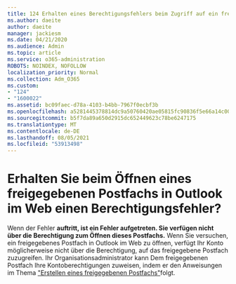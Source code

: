 ```yaml
---
title: 124 Erhalten eines Berechtigungsfehlers beim Zugriff auf ein freigegebenes Postfach in OWA?
ms.author: daeite
author: daeite
manager: jackiesm
ms.date: 04/21/2020
ms.audience: Admin
ms.topic: article
ms.service: o365-administration
ROBOTS: NOINDEX, NOFOLLOW
localization_priority: Normal
ms.collection: Adm_O365
ms.custom:
- "124"
- "1600022"
ms.assetid: bc09faec-d78a-4103-b4bb-7967f0ecbf3b
ms.openlocfilehash: a5281445378814dc9a50760420ae05815fc90836f5e66a14c00993afbb1921d7
ms.sourcegitcommit: b5f7da89a650d2915dc652449623c78be6247175
ms.translationtype: MT
ms.contentlocale: de-DE
ms.lasthandoff: 08/05/2021
ms.locfileid: "53913498"
---
```

# <a name="getting-a-permission-error-when-opening-a-shared-mailbox-in-outlook-on-the-web"></a>Erhalten Sie beim Öffnen eines freigegebenen Postfachs in Outlook im Web einen Berechtigungsfehler?

Wenn der Fehler **auftritt, ist ein Fehler aufgetreten. Sie verfügen nicht über die Berechtigung zum Öffnen dieses Postfachs.** Wenn Sie versuchen, ein freigegebenes Postfach in Outlook im Web zu öffnen, verfügt Ihr Konto möglicherweise nicht über die Berechtigung, auf das freigegebene Postfach zuzugreifen. Ihr Organisationsadministrator kann Dem freigegebenen Postfach Ihre Kontoberechtigungen zuweisen, indem er den Anweisungen im Thema ["Erstellen eines freigegebenen Postfachs"](https://docs.microsoft.com/microsoft-365/admin/email/create-a-shared-mailbox)folgt.
  